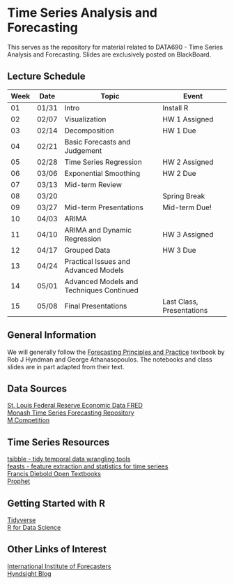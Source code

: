 # Time Series Analysis and Forecasting
This serves as the repository for material related to DATA690 - Time Series Analysis and Forecasting. Slides are exclusively posted on BlackBoard.

## Lecture Schedule

|Week|Date|Topic|Event|
|---|---|---|---|
|01 |01/31|Intro|Install R|
|02 |02/07|Visualization |HW 1 Assigned|  
|03 |02/14|Decomposition |HW 1 Due|  
|04 |02/21|Basic Forecasts and Judgement||
|05 |02/28|Time Series Regression|HW 2 Assigned|  
|06 |03/06|Exponential Smoothing|HW 2 Due|  
|07 |03/13|Mid-term Review||  
|08 |03/20||Spring Break|  
|09 |03/27|Mid-term Presentations|Mid-term Due!|  
|10 |04/03|ARIMA||  
|11 |04/10|ARIMA and Dynamic Regression|HW 3 Assigned|    
|12 |04/17|Grouped Data|HW 3 Due|  
|13 |04/24|Practical Issues and Advanced Models||    
|14 |05/01|Advanced Models and Techniques Continued||     
|15 |05/08|Final Presentations|Last Class, Presentations|  

## General Information
We will generally follow the [Forecasting Principles and Practice](https://otexts.com/fpp3/) textbook by Rob J Hyndman and George Athanasopoulos. The notebooks and class slides are in part adapted from their text.

## Data Sources
[St. Louis Federal Reserve Economic Data FRED](https://fred.stlouisfed.org/)  
[Monash Time Series Forecasting Repository](https://forecastingdata.org/)  
[M Competition](https://forecasters.org/resources/time-series-data/)

## Time Series Resources
[tsibble - tidy temporal data wrangling tools](https://tsibble.tidyverts.org/index.html)  
[feasts - feature extraction and statistics for time seriees](https://feasts.tidyverts.org/)  
[Francis Diebold Open Textbooks](https://www.sas.upenn.edu/~fdiebold/Textbooks.html)  
[Prophet](https://facebook.github.io/prophet/)  

## Getting Started with R
[Tidyverse](https://www.tidyverse.org/)  
[R for Data Science](https://r4ds.hadley.nz/)

## Other Links of Interest
[International Institute of Forecasters](https://forecasters.org/)  
[Hyndsight Blog](https://robjhyndman.com/hyndsight/)
